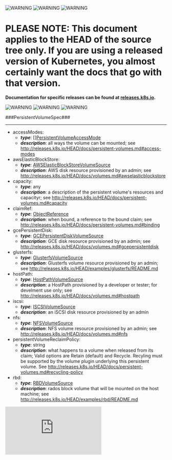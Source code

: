 <!-- BEGIN MUNGE: UNVERSIONED_WARNING -->

<!-- BEGIN STRIP_FOR_RELEASE -->

![WARNING](http://kubernetes.io/img/warning.png)
![WARNING](http://kubernetes.io/img/warning.png)
![WARNING](http://kubernetes.io/img/warning.png)

<h1>PLEASE NOTE: This document applies to the HEAD of the source
tree only. If you are using a released version of Kubernetes, you almost
certainly want the docs that go with that version.</h1>

<strong>Documentation for specific releases can be found at
[releases.k8s.io](http://releases.k8s.io).</strong>

![WARNING](http://kubernetes.io/img/warning.png)
![WARNING](http://kubernetes.io/img/warning.png)
![WARNING](http://kubernetes.io/img/warning.png)

<!-- END STRIP_FOR_RELEASE -->

<!-- END MUNGE: UNVERSIONED_WARNING -->
###PersistentVolumeSpec###

---
* accessModes: 
  * **_type_**: [][PersistentVolumeAccessMode](PersistentVolumeAccessMode.md)
  * **_description_**: all ways the volume can be mounted; see http://releases.k8s.io/HEAD/docs/persistent-volumes.md#access-modes
* awsElasticBlockStore: 
  * **_type_**: [AWSElasticBlockStoreVolumeSource](AWSElasticBlockStoreVolumeSource.md)
  * **_description_**: AWS disk resource provisioned by an admin; see http://releases.k8s.io/HEAD/docs/volumes.md#awselasticblockstore
* capacity: 
  * **_type_**: any
  * **_description_**: a description of the persistent volume's resources and capacityr; see http://releases.k8s.io/HEAD/docs/persistent-volumes.md#capacity
* claimRef: 
  * **_type_**: [ObjectReference](ObjectReference.md)
  * **_description_**: when bound, a reference to the bound claim; see http://releases.k8s.io/HEAD/docs/persistent-volumes.md#binding
* gcePersistentDisk: 
  * **_type_**: [GCEPersistentDiskVolumeSource](GCEPersistentDiskVolumeSource.md)
  * **_description_**: GCE disk resource provisioned by an admin; see http://releases.k8s.io/HEAD/docs/volumes.md#gcepersistentdisk
* glusterfs: 
  * **_type_**: [GlusterfsVolumeSource](GlusterfsVolumeSource.md)
  * **_description_**: Glusterfs volume resource provisioned by an admin; see http://releases.k8s.io/HEAD/examples/glusterfs/README.md
* hostPath: 
  * **_type_**: [HostPathVolumeSource](HostPathVolumeSource.md)
  * **_description_**: a HostPath provisioned by a developer or tester; for develment use only; see http://releases.k8s.io/HEAD/docs/volumes.md#hostpath
* iscsi: 
  * **_type_**: [ISCSIVolumeSource](ISCSIVolumeSource.md)
  * **_description_**: an iSCSI disk resource provisioned by an admin
* nfs: 
  * **_type_**: [NFSVolumeSource](NFSVolumeSource.md)
  * **_description_**: NFS volume resource provisioned by an admin; see http://releases.k8s.io/HEAD/docs/volumes.md#nfs
* persistentVolumeReclaimPolicy: 
  * **_type_**: string
  * **_description_**: what happens to a volume when released from its claim; Valid options are Retain (default) and Recycle.  Recyling must be supported by the volume plugin underlying this persistent volume. See http://releases.k8s.io/HEAD/docs/persistent-volumes.md#recycling-policy
* rbd: 
  * **_type_**: [RBDVolumeSource](RBDVolumeSource.md)
  * **_description_**: rados block volume that will be mounted on the host machine; see http://releases.k8s.io/HEAD/examples/rbd/README.md


<!-- BEGIN MUNGE: GENERATED_ANALYTICS -->
[![Analytics](https://kubernetes-site.appspot.com/UA-36037335-10/GitHub/docs/api-types/v1/PersistentVolumeSpec.md?pixel)]()
<!-- END MUNGE: GENERATED_ANALYTICS -->
